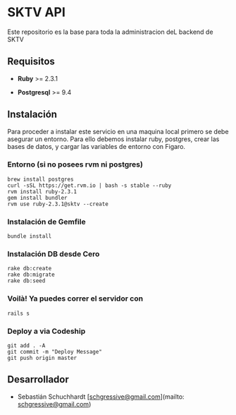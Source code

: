 # SKTV API
Este repositorio es la base para toda la administracion deL backend de SKTV

## Requisitos

* **Ruby** >= 2.3.1

* **Postgresql** >= 9.4

## Instalación

Para proceder a instalar este servicio en una maquina local primero se debe asegurar un entorno.
Para ello debemos instalar ruby, postgres, crear las bases de datos, y cargar las variables de entorno con Figaro.

### Entorno (si no posees rvm ni postgres)

	brew install postgres
	curl -sSL https://get.rvm.io | bash -s stable --ruby
	rvm install ruby-2.3.1
	gem install bundler
	rvm use ruby-2.3.1@sktv --create

### Instalación de Gemfile
	bundle install

### Instalación DB desde Cero
	rake db:create
	rake db:migrate
	rake db:seed


### Voilà! Ya puedes correr el servidor con
	rails s

### Deploy a via Codeship
	git add . -A
	git commit -m "Deploy Message"
	git push origin master


## Desarrollador
* Sebastián Schuchhardt [schgressive@gmail.com](mailto: schgressive@gmail.com)

